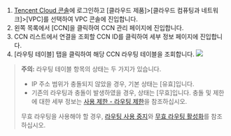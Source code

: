 1. [Tencent Cloud 콘솔](https://console.cloud.tencent.com/)에 로그인하고 [클라우드 제품]>[클라우드 컴퓨팅과 네트워크]>[VPC]를 선택하여 VPC 콘솔에 진입합니다.
2. 왼쪽 목록에서 [CCN]을 클릭하여 CCN 관리 페이지에 진입합니다.
3. CCN 리스트에서 연결을 조회할 CCN ID를 클릭하여 세부 정보 페이지에 진입합니다.
4. [라우팅 테이블] 탭을 클릭하여 해당 CCN 라우팅 테이블을 조회합니다. 
 ![](https://main.qcloudimg.com/raw/700e7c9e80fb449eca24f1cede7117dc.png)
>**주의:**
> 라우팅 테이블 항목의 상태는 두 가지가 있습니다.
>- IP 주소 범위가 충돌되지 않았을 경우, 기본 상태는 [유효]입니다.
>- 기존의 라우팅과 충돌이 발생하였을 경우, 상태는 [무효]입니다. 충돌 및 제한에 대한 세부 정보는 [사용 제한 - 라우팅 제한](https://cloud.tencent.com/document/product/877/18679#.E8.B7.AF.E7.94.B1.E9.99.90.E5.88.B6 )을 참조하십시오.
>
>무효 라우팅을 사용해야 할 경우, [라우팅 사용 중지](https://cloud.tencent.com/document/product/877/18746)와 [무효 라우팅 활성화](https://cloud.tencent.com/document/product/877/18750)를 참조하십시오.

